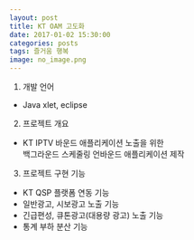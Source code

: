 ```yaml
---
layout: post
title: KT OAM 고도화 
date: 2017-01-02 15:30:00 
categories: posts 
tags: 즐거움 행복
image: no_image.png
---
```


1) 개발 언어  
 - Java xlet, eclipse  
   
2) 프로젝트 개요  
 - KT IPTV 바운드 애플리케이션 노출을 위한  
   백그라운드 스케줄링 언바운드 애플리케이션 제작   

3) 프로젝트 구현 기능  
 - KT QSP 플랫폼 연동 기능  
 - 일반광고, 시보광고 노출 기능   
 - 긴급편성, 큐톤광고(대용량 광고) 노출 기능  
 - 통계 부하 분산 기능  
